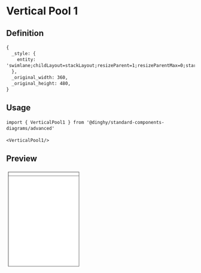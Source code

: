 # Vertical Pool 1

## Definition

```
{
  _style: { 
    entity: 'swimlane;childLayout=stackLayout;resizeParent=1;resizeParentMax=0;startSize=20;html=1;',
  },
  _original_width: 360,
  _original_height: 480,
}
```

## Usage

```
import { VerticalPool1 } from '@dinghy/standard-components-diagrams/advanced'

<VerticalPool1/>
```

## Preview

<img src="./vertical-pool-1.png" width="200"/>
